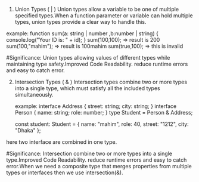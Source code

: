 1. Union Types ( | )
   Union types allow a variable to be one of multiple specified types.When a function parameter or variable can hold multiple types, union types provide a clear way to handle this.
   
example:
    function sum(a: string | number ,b:number | string) {
    console.log("Your ID is: " + id);
    }
    sum(100,100); => result is 200
    sum(100,"mahim"); => result is 100mahim
    sum(true,100); => this is invalid

#Significance:
Union types allowing values of different types while maintaining type safety.Improved Code Readability. reduce runtime errors and easy to catch error.

2. Intersection Types ( & )
   Intersection types combine two or more types into a single type, which must satisfy all the included types simultaneously.
   
   example:
    interface Address {
    street: string;
    city: string;
    }
    interface Person {
    name: string;
    role: number;
    }
    type Student = Person & Address;

      const student: Student = {
      name: "mahim",
      role: 40,
      street: "1212",
      city: "Dhaka"
      }; 
  
  here two interface are combined in one type.
  
#Significance:
   Intersection  combine two or more types into a single type.Improved Code Readability. reduce runtime errors and easy to catch error.When we need a composite type that merges properties from multiple types or interfaces then we use intersection(&).
